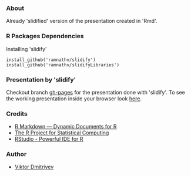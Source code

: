 ### About

Already 'slidified' version of the presentation created in 'Rmd'.

### R Packages Dependencies

Installing 'slidify'
```
install_github('ramnathv/slidify')
install_github('ramnathv/slidifyLibraries')
```
### Presentation by 'slidify'

Checkout branch [gh-pages](https://github.com/vdmitriyev/short-intro-to-r/tree/gh-pages) for the presentation done with 'slidify'.
To see the working presentation inside your browser look [here](http://vdmitriyev.github.io/short-intro-to-r/presentation-slidify/).

### Credits
* [R Markdown — Dynamic Documents for R](http://rmarkdown.rstudio.com/)
* [The R Project for Statistical Computing](http://www.r-project.org/)
* [RStudio - Powerful IDE for R](http://www.rstudio.com/)

### Author
* [Viktor Dmitriyev](https://github.com/vdmitriyev)
